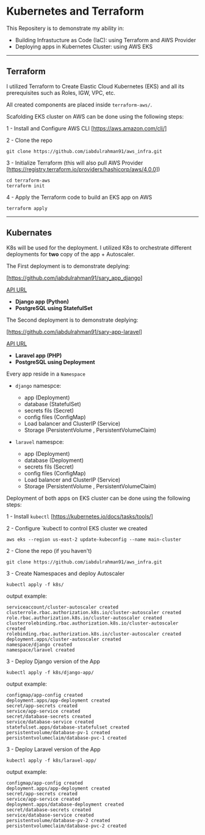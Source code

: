 # Kubernetes and Terraform


This Repositery is to demonstrate my ability in:

- Building Infrastucture as Code (IaC): using Terraform and AWS Provider
- Deploying apps in Kubernetes Cluster: using AWS EKS

---

## Terraform

I utilized Terraform to Create Elastic Cloud Kubernetes (EKS) and all its prerequisites such as Roles, IGW, VPC, etc.

All created components are placed inside `terraform-aws/`.

Scafolding EKS cluster on AWS can be done using the following steps:

1 - Install and Configure AWS CLI [https://aws.amazon.com/cli/]

2 - Clone the repo

```shell
git clone https://github.com/iabdulrahman91/aws_infra.git
```

3 - Initialize Terraform (this will also pull AWS Provider [https://registry.terraform.io/providers/hashicorp/aws/4.0.0])

```shell
cd terraform-aws
terraform init
```

4 - Apply the Terraform code to build an EKS app on AWS

```shell
terraform apply
```

---

## Kubernates

K8s will be used for the deployment. I utilized K8s to orchestrate different deployments for **two** copy of the app + Autoscaler.

The First deployment is to demonstrate deplying:

[https://github.com/iabdulrahman91/sary_app_django]

[API URL](http://a173b9962a8184534a44a4226ef0c9cd-a797f83e3788bf39.elb.us-east-2.amazonaws.com)

- **Django app (Python)**
- **PostgreSQL using StatefulSet**

The Second deployment is to demonstrate deplying:

[https://github.com/iabdulrahman91/sary-app-laravel]

[API URL](http://a7fb6ec99dd5e44639b36cef3699092f-feb52c773df7eb64.elb.us-east-2.amazonaws.com/api/questions)


- **Laravel app (PHP)**
- **PostgreSQL using Deployment**

Every app reside in a `Namespace`

- `django` namespce:
    - app (Deployment)
    - database (StatefulSet)
    - secrets fils (Secret)
    - config files (ConfigMap)
    - Load balancer and ClusterIP (Service)
    - Storage (PersistentVolume , PersistentVolumeClaim)

- `laravel` namespce:
    - app (Deployment)
    - database (Deployment)
    - secrets fils (Secret)
    - config files (ConfigMap)
    - Load balancer and ClusterIP (Service)
    - Storage (PersistentVolume , PersistentVolumeClaim)

Deployment of both apps on EKS cluster can be done using the following steps:

1 - Install `kubectl` [https://kubernetes.io/docs/tasks/tools/]

2 - Configure `kubectl to control EKS cluster we created

```shell
aws eks --region us-east-2 update-kubeconfig --name main-cluster
```

2 - Clone the repo (if you haven't)

```shell
git clone https://github.com/iabdulrahman91/aws_infra.git
```

3 - Create Namespaces and deploy Autoscaler

```shell
kubectl apply -f k8s/
```

output example:

```shell
serviceaccount/cluster-autoscaler created
clusterrole.rbac.authorization.k8s.io/cluster-autoscaler created
role.rbac.authorization.k8s.io/cluster-autoscaler created
clusterrolebinding.rbac.authorization.k8s.io/cluster-autoscaler created
rolebinding.rbac.authorization.k8s.io/cluster-autoscaler created
deployment.apps/cluster-autoscaler created
namespace/django created
namespace/laravel created
```

3 - Deploy Django version of the App

```shell
kubectl apply -f k8s/django-app/
```

output example:

```shell
configmap/app-config created
deployment.apps/app-deployment created
secret/app-secrets created
service/app-service created
secret/database-secrets created
service/database-service created
statefulset.apps/database-statefulset created
persistentvolume/database-pv-1 created
persistentvolumeclaim/database-pvc-1 created
```

3 - Deploy Laravel version of the App

```shell
kubectl apply -f k8s/laravel-app/
 ```

output example:

```shell
configmap/app-config created
deployment.apps/app-deployment created
secret/app-secrets created
service/app-service created
deployment.apps/database-deployment created
secret/database-secrets created
service/database-service created
persistentvolume/database-pv-2 created
persistentvolumeclaim/database-pvc-2 created
```
